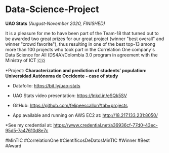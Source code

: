 # Data-Science-Project

**UAO Stats** *(August-November 2020, FINISHED)*

It is a pleasure for me to have been part of the Team-18 that turned out to be awarded two great prizes for our great project (winner "best overall" and winner "crowd favorite"), thus resulting in one of the best top-13 among more than 100 projects who took part in the Correlation One company´s Data Science for All (DS4A)/Colombia 3.0 program in agreement with the Ministry of ICT 🇨🇴

*Project: **Characterization and prediction of students’ population: Universidad Autónoma de Occidente - case of study**

- Datafolio: https://bit.ly/uao-stats

- UAO Stats video presentation: https://lnkd.in/eSQk5SV

- GitHub: https://github.com/felipeescallon?tab=projects

- App available and running on AWS EC2 at: http://18.217.133.231:8050/


*See my credential at: https://www.credential.net/a36936cf-77d0-43ec-95d5-7a47610d8e7c

#MinTIC #CorrelationOne #CientíficosDeDatosMinTIC #Winner #Best #Award
